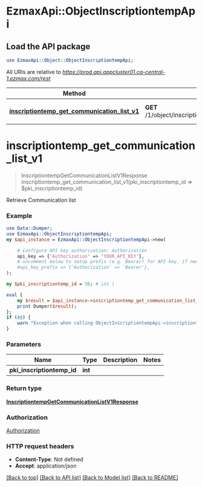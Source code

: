 # EzmaxApi::ObjectInscriptiontempApi

## Load the API package
```perl
use EzmaxApi::Object::ObjectInscriptiontempApi;
```

All URIs are relative to *https://prod.api.appcluster01.ca-central-1.ezmax.com/rest*

Method | HTTP request | Description
------------- | ------------- | -------------
[**inscriptiontemp_get_communication_list_v1**](ObjectInscriptiontempApi.md#inscriptiontemp_get_communication_list_v1) | **GET** /1/object/inscriptiontemp/{pkiInscriptiontempID}/getCommunicationList | Retrieve Communication list


# **inscriptiontemp_get_communication_list_v1**
> InscriptiontempGetCommunicationListV1Response inscriptiontemp_get_communication_list_v1(pki_inscriptiontemp_id => $pki_inscriptiontemp_id)

Retrieve Communication list



### Example
```perl
use Data::Dumper;
use EzmaxApi::ObjectInscriptiontempApi;
my $api_instance = EzmaxApi::ObjectInscriptiontempApi->new(

    # Configure API key authorization: Authorization
    api_key => {'Authorization' => 'YOUR_API_KEY'},
    # uncomment below to setup prefix (e.g. Bearer) for API key, if needed
    #api_key_prefix => {'Authorization' => 'Bearer'},
);

my $pki_inscriptiontemp_id = 56; # int | 

eval {
    my $result = $api_instance->inscriptiontemp_get_communication_list_v1(pki_inscriptiontemp_id => $pki_inscriptiontemp_id);
    print Dumper($result);
};
if ($@) {
    warn "Exception when calling ObjectInscriptiontempApi->inscriptiontemp_get_communication_list_v1: $@\n";
}
```

### Parameters

Name | Type | Description  | Notes
------------- | ------------- | ------------- | -------------
 **pki_inscriptiontemp_id** | **int**|  | 

### Return type

[**InscriptiontempGetCommunicationListV1Response**](InscriptiontempGetCommunicationListV1Response.md)

### Authorization

[Authorization](../README.md#Authorization)

### HTTP request headers

 - **Content-Type**: Not defined
 - **Accept**: application/json

[[Back to top]](#) [[Back to API list]](../README.md#documentation-for-api-endpoints) [[Back to Model list]](../README.md#documentation-for-models) [[Back to README]](../README.md)

